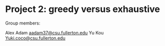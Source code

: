 # Project 2: greedy versus exhaustive

Group members:

Alex Adam aadam37@csu.fullerton.edu
Yu Kou Yuki.coco@csu.fullerton.edu
